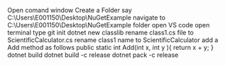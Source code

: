 Open comand window
Create a Folder say C:\Users\E001150\Desktop\NuGetExample
navigate to C:\Users\E001150\Desktop\NuGetExample folder 
open VS code 
open terminal
type git init
dotnet new classlib
rename class1.cs file to ScientificCalculator.cs
rename class1 name to ScientificCalculator
add a Add method as follows
public static int Add(int x, int y ){
        return x + y;
    }
dotnet build 
dotnet build  -c release
dotnet pack -c release 

